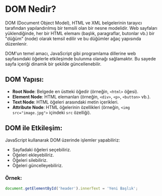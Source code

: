 # DOM Nedir?

DOM (Document Object Model), HTML ve XML belgelerinin tarayıcı tarafından yapılandırılmış bir temsili olan bir nesne modelidir. Web sayfaları yüklendiğinde, her bir HTML elemanı (başlık, paragraflar, butonlar vb.) bir "düğüm" (node) olarak temsil edilir ve bu düğümler ağaç yapısında düzenlenir.

DOM'un temel amacı, JavaScript gibi programlama dillerine web sayfasındaki öğelerle etkileşimde bulunma olanağı sağlamaktır. Bu sayede sayfa içeriği dinamik bir şekilde güncellenebilir.

## DOM Yapısı:
- **Root Node**: Belgede en üstteki öğedir (örneğin, `<html>` öğesi).
- **Element Node**: HTML elemanları (örneğin, `<div>`, `<p>`, `<button>` vb.).
- **Text Node**: HTML öğeleri arasındaki metin içerikleri.
- **Attribute Node**: HTML öğelerinin özellikleri (örneğin, `<img src="image.jpg">` içindeki `src` özelliği).

## DOM ile Etkileşim:
JavaScript kullanarak DOM üzerinde işlemler yapabiliriz:
- Sayfadaki öğeleri seçebiliriz.
- Öğeleri ekleyebiliriz.
- Öğeleri silebiliriz.
- Öğeleri güncelleyebiliriz.

### Örnek:
```javascript
document.getElementById('header').innerText = 'Yeni Başlık';
